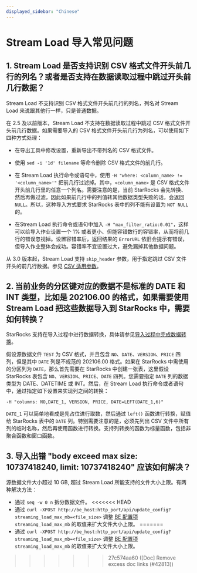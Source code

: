 ```yaml
---
displayed_sidebar: "Chinese"
---
```


# Stream Load 导入常见问题

## 1. Stream Load 是否支持识别 CSV 格式文件开头前几行的列名？或者是否支持在数据读取过程中跳过开头前几行数据？

Stream Load 不支持识别 CSV 格式文件开头前几行的列名，列名对 Stream Load 来说跟其他行一样，只是普通数据。

在 2.5 及以前版本，Stream Load 不支持在数据读取过程中跳过 CSV 格式文件开头前几行数据。如果需要导入的 CSV 格式文件开头前几行为列名，可以使用如下四种方式处理：

- 在导出工具中修改设置，重新导出不带列名的 CSV 格式文件。

- 使用 `sed -i '1d' filename` 等命令删除 CSV 格式文件的前几行。

- 在 Stream Load 执行命令或语句中，使用 `-H "where: <column_name> != '<column_name>'"` 把前几行过滤掉。其中，`<column_name>` 是 CSV 格式文件开头前几行里的任意一个列名。需要注意的是，当前 StarRocks 会先转换、然后再做过滤，因此如果前几行中的列值转其他数据类型失败的话，会返回 `NULL`。所以，这种导入方式要求 StarRocks 表中的列不能有设置为 `NOT NULL` 的。

- 在Stream Load 执行命令或语句中加入 `-H "max_filter_ratio:0.01"`，这样可以给导入作业设置一个 1% 或者更小、但能容错数行的容错率，从而将前几行的错误忽视掉。设置容错率后，返回结果的 `ErrorURL` 依旧会提示有错误，但导入作业整体会成功。容错率不宜设置过大，避免漏掉其他数据问题。

从 3.0 版本起，Stream Load 支持 `skip_header` 参数，用于指定跳过 CSV 文件开头的前几行数据。参见 [CSV 适用参数](../../sql-reference/sql-statements/data-manipulation/STREAM_LOAD.md#csv-适用参数)。

## 2. 当前业务的分区键对应的数据不是标准的 DATE 和 INT 类型，比如是 202106.00 的格式，如果需要使用 Stream Load 把这些数据导入到 StarRocks 中，需要如何转换？

StarRocks 支持在导入过程中进行数据转换，具体请参见[导入过程中完成数据转换](../../loading/Etl_in_loading.md)。

假设源数据文件 `TEST` 为 CSV 格式，并且包含 `NO`、`DATE`、`VERSION`、`PRICE` 四列，但是其中 `DATE` 列是不规范的 202106.00 格式。如果在 StarRocks 中需使用的分区列为 `DATE`，那么首先需要在 StarRocks 中创建一张表，这里假设 StarRocks 表包含 `NO`、`VERSION`、`PRICE`、`DATE` 四列。您需要指定 `DATE` 列的数据类型为 DATE、DATETIME 或 INT。然后，在 Stream Load 执行命令或者语句中，通过指定如下设置来实现列之间的转换：

```Plain
-H "columns: NO,DATE_1, VERSION, PRICE, DATE=LEFT(DATE_1,6)"
```

`DATE_1` 可以简单地看成是先占位进行取数，然后通过 `left()` 函数进行转换，赋值给 StarRocks 表中的 `DATE` 列。特别需要注意的是，必须先列出 CSV 文件中所有列的临时名称，然后再使用函数进行转换。支持列转换的函数为标量函数，包括非聚合函数和窗口函数。

## 3. 导入出错 "body exceed max size: 10737418240, limit: 10737418240" 应该如何解决？

源数据文件大小超过 10 GB, 超过 Stream Load 所能支持的文件大小上限。有两种解决方法：

- 通过 `seq -w 0 n` 拆分数据文件。
<<<<<<< HEAD
- 通过 `curl -XPOST http://be_host:http_port/api/update_config?streaming_load_max_mb=<file_size>` 调整 [BE 配置项](../../administration/BE_configuration.md#配置-be-动态参数) `streaming_load_max_mb` 的取值来扩大文件大小上限。
=======
- 通过 `curl -XPOST http://be_host:http_port/api/update_config?streaming_load_max_mb=<file_size>` 调整 [BE 配置项](../../administration/management/BE_configuration.md) `streaming_load_max_mb` 的取值来扩大文件大小上限。
>>>>>>> 27c574aa60 ([Doc] Remove excess doc links (#42813))
